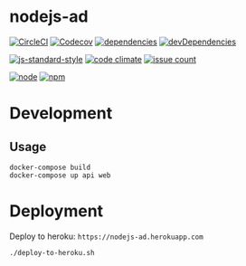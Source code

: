 # nodejs-ad

[![CircleCI](https://img.shields.io/circleci/project/github/romajs/nodejs-ad.svg)](https://circleci.com/gh/romajs/nodejs-ad)
[![Codecov](https://img.shields.io/codecov/c/github/romajs/nodejs-ad.svg)](https://codecov.io/gh/romajs/nodejs-ad)
[![dependencies](https://david-dm.org/romajs/nodejs-ad.svg)](https://david-dm.org/romajs/nodejs-ad)
[![devDependencies](https://david-dm.org/romajs/nodejs-ad/dev-status.svg)](https://david-dm.org/romajs/nodejs-ad?type=dev)

[![js-standard-style](https://img.shields.io/badge/code%20style-standard-brightgreen.svg)](http://standardjs.com)
[![code climate](https://codeclimate.com/github/romajs/nodejs-ad.png)](https://codeclimate.com/github/romajs/nodejs-ad)
[![issue count](https://codeclimate.com/github/romajs/nodejs-ad/badges/issue_count.svg)](https://codeclimate.com/github/romajs/nodejs-ad)

[![node](https://img.shields.io/badge/node-6.11.0-yellow.svg)](https://nodejs.org/en/blog/release/v6.11.0/)
[![npm](https://img.shields.io/badge/npm-3.10.10-yellow.svg)](https://github.com/npm/npm/releases/tag/v3.10.10)

# Development

## Usage

```
docker-compose build
docker-compose up api web
```

# Deployment

Deploy to heroku: `https://nodejs-ad.herokuapp.com`

```
./deploy-to-heroku.sh
```
